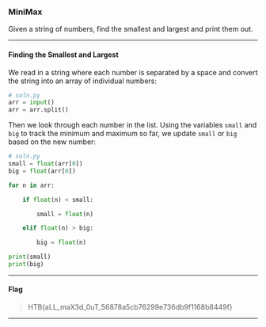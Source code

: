 ### MiniMax
Given a string of numbers, find the smallest and largest and print them out.

---

#### Finding the Smallest and Largest

We read in a string where each number is separated by a space and convert the string into an array of individual numbers:

```python
# soln.py
arr = input()
arr = arr.split()
```

Then we look through each number in the list. Using the variables `small` and `big` to track the minimum and maximum so far, we update `small` or `big` based on the new number:

```python
# soln.py
small = float(arr[0])
big = float(arr[0])

for n in arr:

    if float(n) < small:

        small = float(n)

    elif float(n) > big:

        big = float(n)

print(small)
print(big)
```

---

#### Flag
> HTB{aLL_maX3d_0uT_56878a5cb76299e736db9f1168b8449f}

---